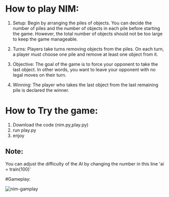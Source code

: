 # How to play NIM:
1. Setup: Begin by arranging the piles of objects. You can decide the number of piles and the number of objects in each pile      before starting the game. However, the total number of objects should not be too large to keep the game manageable.

2. Turns: Players take turns removing objects from the piles. On each turn, a player must choose one pile and remove at least     one object from it.

3. Objective: The goal of the game is to force your opponent to take the last object. In other words, you want to leave your      opponent with no legal moves on their turn.

4. Winning: The player who takes the last object from the last remaining pile is declared the winner.



# How to Try the game:
1. Download the code (nim.py,play.py)
2. run play.py
3. enjoy

## Note:
You can adjust the difficulty of the AI by changing the number in this line 'ai = train(100)'

#Gameplay:

![nim-gamplay](https://github.com/Hozayfa-18/The-NIM-game/assets/80411230/ac7ea148-43a7-4670-9f43-176942d2dc55)
